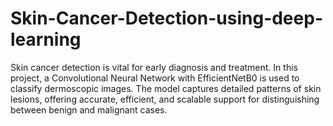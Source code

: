 # Skin-Cancer-Detection-using-deep-learning
Skin cancer detection is vital for early diagnosis and treatment. In this project, a Convolutional Neural Network with EfficientNetB0 is used to classify dermoscopic images. The model captures detailed patterns of skin lesions, offering accurate, efficient, and scalable support for distinguishing between benign and malignant cases.
